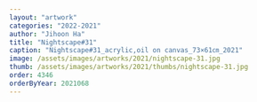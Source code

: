 ```yaml
---
layout: "artwork"
categories: "2022-2021"
author: "Jihoon Ha"
title: "Nightscape#31"
caption: "Nightscape#31_acrylic,oil on canvas_73×61㎝_2021"
image: /assets/images/artworks/2021/nightscape-31.jpg
thumb: /assets/images/artworks/2021/thumbs/nightscape-31.jpg
order: 4346
orderByYear: 2021068
---
```

